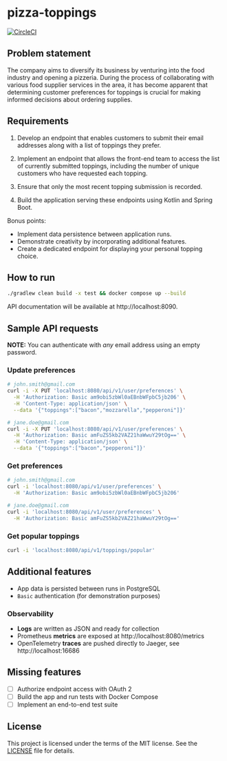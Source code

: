 pizza-toppings
==============

[![CircleCI](https://circleci.com/gh/bkhablenko/pizza-toppings.svg?style=shield)](https://circleci.com/gh/bkhablenko/pizza-toppings)

## Problem statement

The company aims to diversify its business by venturing into the food industry
and opening a pizzeria. During the process of collaborating with various food
supplier services in the area, it has become apparent that determining customer
preferences for toppings is crucial for making informed decisions about ordering
supplies.

## Requirements

1. Develop an endpoint that enables customers to submit their email addresses
   along with a list of toppings they prefer.

2. Implement an endpoint that allows the front-end team to access the list of
   currently submitted toppings, including the number of unique customers who
   have requested each topping.

3. Ensure that only the most recent topping submission is recorded.

4. Build the application serving these endpoints using Kotlin and Spring Boot.

Bonus points:

- Implement data persistence between application runs.
- Demonstrate creativity by incorporating additional features.
- Create a dedicated endpoint for displaying your personal topping choice.

## How to run

```bash
./gradlew clean build -x test && docker compose up --build
```

API documentation will be available at http://localhost:8090.

## Sample API requests

**NOTE:** You can authenticate with _any_ email address using an empty password.

### Update preferences

```bash
# john.smith@gmail.com
curl -i -X PUT 'localhost:8080/api/v1/user/preferences' \
  -H 'Authorization: Basic am9obi5zbWl0aEBnbWFpbC5jb206' \
  -H 'Content-Type: application/json' \
  --data '{"toppings":["bacon","mozzarella","pepperoni"]}'
```

```bash
# jane.doe@gmail.com
curl -i -X PUT 'localhost:8080/api/v1/user/preferences' \
  -H 'Authorization: Basic amFuZS5kb2VAZ21haWwuY29tOg==' \
  -H 'Content-Type: application/json' \
  --data '{"toppings":["bacon","pepperoni"]}'
```

### Get preferences

```bash
# john.smith@gmail.com
curl -i 'localhost:8080/api/v1/user/preferences' \
  -H 'Authorization: Basic am9obi5zbWl0aEBnbWFpbC5jb206'
```

```bash
# jane.doe@gmail.com
curl -i 'localhost:8080/api/v1/user/preferences' \
  -H 'Authorization: Basic amFuZS5kb2VAZ21haWwuY29tOg=='
```

### Get popular toppings

```bash
curl -i 'localhost:8080/api/v1/toppings/popular'
```

## Additional features

- App data is persisted between runs in PostgreSQL
- `Basic` authentication (for demonstration purposes)

### Observability

- **Logs** are written as JSON and ready for collection
- Prometheus **metrics** are exposed at http://localhost:8080/metrics
- OpenTelemetry **traces** are pushed directly to Jaeger, see http://localhost:16686

## Missing features

- [ ] Authorize endpoint access with OAuth 2
- [ ] Build the app and run tests with Docker Compose
- [ ] Implement an end-to-end test suite

## License

This project is licensed under the terms of the MIT license. See the [LICENSE](LICENSE) file for details.
